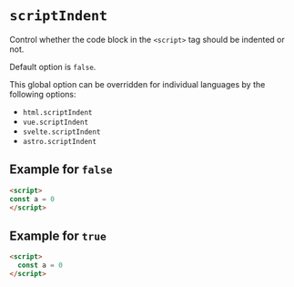 # `scriptIndent`

Control whether the code block in the `<script>` tag should be indented or not.

Default option is `false`.

This global option can be overridden for individual languages by the following options:

- `html.scriptIndent`
- `vue.scriptIndent`
- `svelte.scriptIndent`
- `astro.scriptIndent`

## Example for `false`

```html
<script>
const a = 0
</script>
```

## Example for `true`

```html
<script>
  const a = 0
</script>
```
